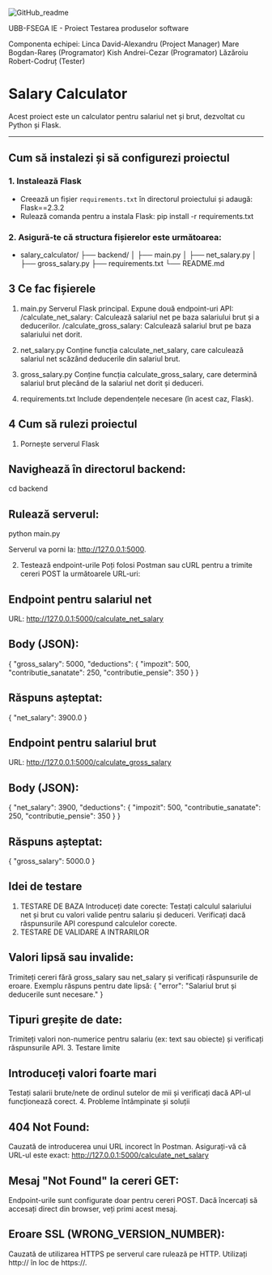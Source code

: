![GitHub_readme](https://github.com/user-attachments/assets/6019ba88-16d8-4306-9e4e-969a38cd02c8)

UBB-FSEGA IE - Proiect Testarea produselor software

Componenta echipei:
Linca David-Alexandru (Project Manager)
Mare Bogdan-Rareș (Programator)
Kish Andrei-Cezar (Programator)
Lăzăroiu Robert-Codruț (Tester)

# Salary Calculator

Acest proiect este un calculator pentru salariul net și brut, dezvoltat cu Python și Flask.

---

## **Cum să instalezi și să configurezi proiectul**

### 1. Instalează Flask

- Creează un fișier `requirements.txt` în directorul proiectului și adaugă: Flask==2.3.2
- Rulează comanda pentru a instala Flask:
  pip install -r requirements.txt

### 2. Asigură-te că structura fișierelor este următoarea:

- salary_calculator/
  ├── backend/
  │ ├── main.py
  │ ├── net_salary.py
  │ ├── gross_salary.py
  ├── requirements.txt
  └── README.md

## 3 Ce fac fișierele

1. main.py
   Serverul Flask principal.
   Expune două endpoint-uri API:
   /calculate_net_salary: Calculează salariul net pe baza salariului brut și a deducerilor.
   /calculate_gross_salary: Calculează salariul brut pe baza salariului net dorit.

2. net_salary.py
   Conține funcția calculate_net_salary, care calculează salariul net scăzând deducerile din salariul brut.

3. gross_salary.py
   Conține funcția calculate_gross_salary, care determină salariul brut plecând de la salariul net dorit și deduceri.

4. requirements.txt
   Include dependențele necesare (în acest caz, Flask).

## 4 Cum să rulezi proiectul

1. Pornește serverul Flask

## Navighează în directorul backend:

cd backend

## Rulează serverul:

python main.py

Serverul va porni la: http://127.0.0.1:5000.

2. Testează endpoint-urile
   Poți folosi Postman sau cURL pentru a trimite cereri POST la următoarele URL-uri:

## Endpoint pentru salariul net

URL: http://127.0.0.1:5000/calculate_net_salary

## Body (JSON):

{
"gross_salary": 5000,
"deductions": {
"impozit": 500,
"contributie_sanatate": 250,
"contributie_pensie": 350
}
}

## Răspuns așteptat:

{
"net_salary": 3900.0
}

## Endpoint pentru salariul brut

URL: http://127.0.0.1:5000/calculate_gross_salary

## Body (JSON):

{
"net_salary": 3900,
"deductions": {
"impozit": 500,
"contributie_sanatate": 250,
"contributie_pensie": 350
}
}

## Răspuns așteptat:

{
"gross_salary": 5000.0
}

## Idei de testare

1. TESTARE DE BAZA
   Introduceți date corecte:
   Testați calculul salariului net și brut cu valori valide pentru salariu și deduceri.
   Verificați dacă răspunsurile API corespund calculelor corecte.
2. TESTARE DE VALIDARE A INTRARILOR

## Valori lipsă sau invalide:

Trimiteți cereri fără gross_salary sau net_salary și verificați răspunsurile de eroare.
Exemplu răspuns pentru date lipsă:
{
"error": "Salariul brut și deducerile sunt necesare."
}

## Tipuri greșite de date:

Trimiteți valori non-numerice pentru salariu (ex: text sau obiecte) și verificați răspunsurile API. 3. Testare limite

## Introduceți valori foarte mari

Testați salarii brute/nete de ordinul sutelor de mii și verificați dacă API-ul funcționează corect. 4. Probleme întâmpinate și soluții

## 404 Not Found:

Cauzată de introducerea unui URL incorect în Postman. Asigurați-vă că URL-ul este exact:
http://127.0.0.1:5000/calculate_net_salary

## Mesaj "Not Found" la cereri GET:

Endpoint-urile sunt configurate doar pentru cereri POST. Dacă încercați să accesați direct din browser, veți primi acest mesaj.

## Eroare SSL (WRONG_VERSION_NUMBER):

Cauzată de utilizarea HTTPS pe serverul care rulează pe HTTP. Utilizați http:// în loc de https://.
